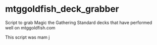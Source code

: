 # mtggoldfish_deck_grabber
Script to grab Magic the Gathering Standard decks that have performed well on mtggoldfish.com

This script was mam
j